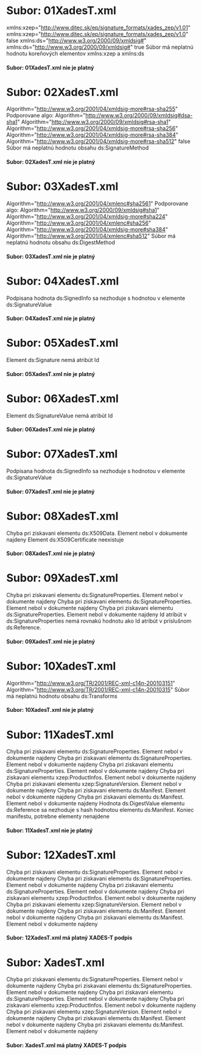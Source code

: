 # Subor: 01XadesT.xml 
xmlns:xzep="http://www.ditec.sk/ep/signature_formats/xades_zep/v1.01" xmlns:xzep="http://www.ditec.sk/ep/signature_formats/xades_zep/v1.0" false xmlns:ds="http://www.w3.org/2000/09/xmldsig#" xmlns:ds="http://www.w3.org/2000/09/xmldsig#" true Súbor má neplatnú hodnotu koreňových elementov xmlns:xzep a xmlns:ds 
#### Subor: 01XadesT.xml nie je platný 

 # Subor: 02XadesT.xml 
Algorithm="http://www.w3.org/2001/04/xmldsig-more#rsa-sha255" 
 Podporovane algo:  Algorithm="http://www.w3.org/2000/09/xmldsig#dsa-sha1" Algorithm="http://www.w3.org/2000/09/xmldsig#rsa-sha1" Algorithm="http://www.w3.org/2001/04/xmldsig-more#rsa-sha256" Algorithm="http://www.w3.org/2001/04/xmldsig-more#rsa-sha384" Algorithm="http://www.w3.org/2001/04/xmldsig-more#rsa-sha512" false Súbor má neplatnú hodnotu obsahu ds:SignatureMethod 
#### Subor: 02XadesT.xml nie je platný 

 # Subor: 03XadesT.xml 
Algorithm="http://www.w3.org/2001/04/xmlenc#sha2561" 
 Podporovane algo:  Algorithm="http://www.w3.org/2000/09/xmldsig#sha1" Algorithm="http://www.w3.org/2001/04/xmldsig-more#sha224" Algorithm="http://www.w3.org/2001/04/xmlenc#sha256" Algorithm="http://www.w3.org/2001/04/xmldsig-more#sha384" Algorithm="http://www.w3.org/2001/04/xmlenc#sha512" Súbor má neplatnú hodnotu obsahu ds:DigestMethod 
#### Subor: 03XadesT.xml nie je platný 

 # Subor: 04XadesT.xml 
Podpisana hodnota ds:SignedInfo sa nezhoduje s hodnotou v elemente ds:SignatureValue 
#### Subor: 04XadesT.xml nie je platný 

 # Subor: 05XadesT.xml 
Element ds:Signature nemá atribút Id 
#### Subor: 05XadesT.xml nie je platný 

 # Subor: 06XadesT.xml 
Element ds:SignatureValue nemá atribút Id 
#### Subor: 06XadesT.xml nie je platný 

 # Subor: 07XadesT.xml 
Podpisana hodnota ds:SignedInfo sa nezhoduje s hodnotou v elemente ds:SignatureValue 
#### Subor: 07XadesT.xml nie je platný 

 # Subor: 08XadesT.xml 
Chyba pri ziskavani elementu ds:X509Data. Element nebol v dokumente najdeny Element ds:X509Certificate neexistuje 
#### Subor: 08XadesT.xml nie je platný 

 # Subor: 09XadesT.xml 
Chyba pri ziskavani elementu ds:SignatureProperties. Element nebol v dokumente najdeny Chyba pri ziskavani elementu ds:SignatureProperties. Element nebol v dokumente najdeny Chyba pri ziskavani elementu ds:SignatureProperties. Element nebol v dokumente najdeny Id atribút v ds:SignatureProperties nemá rovnakú hodnotu ako Id atribút v príslušnom ds:Reference. 
#### Subor: 09XadesT.xml nie je platný 

 # Subor: 10XadesT.xml 
Algorithm="http://www.w3.org/TR/2001/REC-xml-c14n-200103151" Algorithm="http://www.w3.org/TR/2001/REC-xml-c14n-20010315" Súbor má neplatnú hodnotu obsahu ds:Transforms 
#### Subor: 10XadesT.xml nie je platný 

 # Subor: 11XadesT.xml 
Chyba pri ziskavani elementu ds:SignatureProperties. Element nebol v dokumente najdeny Chyba pri ziskavani elementu ds:SignatureProperties. Element nebol v dokumente najdeny Chyba pri ziskavani elementu ds:SignatureProperties. Element nebol v dokumente najdeny Chyba pri ziskavani elementu xzep:ProductInfos. Element nebol v dokumente najdeny Chyba pri ziskavani elementu xzep:SignatureVersion. Element nebol v dokumente najdeny Chyba pri ziskavani elementu ds:Manifest. Element nebol v dokumente najdeny Chyba pri ziskavani elementu ds:Manifest. Element nebol v dokumente najdeny Hodnota ds:DigestValue elementu ds:Reference sa nezhoduje s hash hodnotou elementu ds:Manifest. Koniec manifestu, potrebne elementy nenajdene 
#### Subor: 11XadesT.xml nie je platný 

 # Subor: 12XadesT.xml 
Chyba pri ziskavani elementu ds:SignatureProperties. Element nebol v dokumente najdeny Chyba pri ziskavani elementu ds:SignatureProperties. Element nebol v dokumente najdeny Chyba pri ziskavani elementu ds:SignatureProperties. Element nebol v dokumente najdeny Chyba pri ziskavani elementu xzep:ProductInfos. Element nebol v dokumente najdeny Chyba pri ziskavani elementu xzep:SignatureVersion. Element nebol v dokumente najdeny Chyba pri ziskavani elementu ds:Manifest. Element nebol v dokumente najdeny Chyba pri ziskavani elementu ds:Manifest. Element nebol v dokumente najdeny 
#### Subor: 12XadesT.xml má platný XADES-T podpis 

 # Subor: XadesT.xml 
Chyba pri ziskavani elementu ds:SignatureProperties. Element nebol v dokumente najdeny Chyba pri ziskavani elementu ds:SignatureProperties. Element nebol v dokumente najdeny Chyba pri ziskavani elementu ds:SignatureProperties. Element nebol v dokumente najdeny Chyba pri ziskavani elementu xzep:ProductInfos. Element nebol v dokumente najdeny Chyba pri ziskavani elementu xzep:SignatureVersion. Element nebol v dokumente najdeny Chyba pri ziskavani elementu ds:Manifest. Element nebol v dokumente najdeny Chyba pri ziskavani elementu ds:Manifest. Element nebol v dokumente najdeny 
#### Subor: XadesT.xml má platný XADES-T podpis 

 